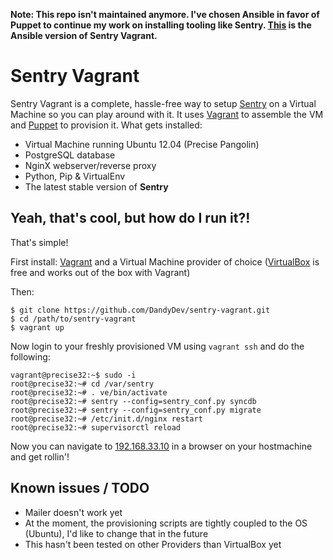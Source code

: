 **Note: This repo isn't maintained anymore. I've chosen Ansible in favor of Puppet to continue my work on installing tooling like Sentry. [This](https://github.com/DandyDev/sentry-ansible-vagrant) is the Ansible version of Sentry Vagrant.**

# Sentry Vagrant

Sentry Vagrant is a complete, hassle-free way to setup [Sentry](https://github.com/getsentry/sentry) on a Virtual Machine so you can play around with it. It uses [Vagrant](http://www.vagrantup.com/) to assemble the VM and [Puppet](http://puppetlabs.com/) to provision it. What gets installed:

*  Virtual Machine running Ubuntu 12.04 (Precise Pangolin)
*  PostgreSQL database
*  NginX webserver/reverse proxy
*  Python, Pip & VirtualEnv
*  The latest stable version of **Sentry**

## Yeah, that's cool, but how do I run it?!

That's simple! 

First install: [Vagrant](http://www.vagrantup.com/) and a Virtual Machine provider of choice ([VirtualBox](https://www.virtualbox.org/) is free and works out of the box with Vagrant)

Then: 

```
$ git clone https://github.com/DandyDev/sentry-vagrant.git
$ cd /path/to/sentry-vagrant
$ vagrant up
```

Now login to your freshly provisioned VM using `vagrant ssh` and do the following:

```
vagrant@precise32:~$ sudo -i
root@precise32:~# cd /var/sentry
root@precise32:~# . ve/bin/activate
root@precise32:~# sentry --config=sentry_conf.py syncdb
root@precise32:~# sentry --config=sentry_conf.py migrate
root@precise32:~# /etc/init.d/nginx restart
root@precise32:~# supervisorctl reload
```

Now you can navigate to [192.168.33.10](http://192.168.33.10) in a browser on your hostmachine and get rollin'!

## Known issues / TODO

* Mailer doesn't work yet
* At the moment, the provisioning scripts are tightly coupled to the OS (Ubuntu), I'd like to change that in the future
* This hasn't been tested on other Providers than VirtualBox yet
